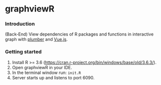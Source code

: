 # graphviewR

### Introduction
(Back-End) View dependencies of R packages and functions in interactive graph with [plumber](https://www.rplumber.io) and [Vue.js](https://vuejs.org/).

### Getting started

1. Install R >= 3.6 (https://cran.r-project.org/bin/windows/base/old/3.6.3/).
2. Open graphviewR in your IDE.
3. In the terminal window run: `init.R`
4. Server starts up and listens to port 6090.
